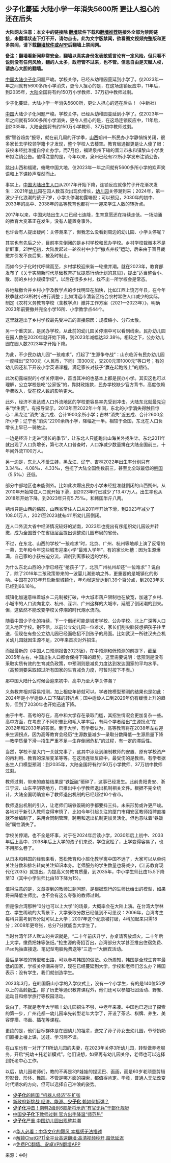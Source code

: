  <!-- 面包屑导航 --> <h2>少子化蔓延 大陆小学一年消失5600所 更让人担心的还在后头</h2> <p class="notice"><b>大陆网友注意：本文中的链接除 <a href="https://github.com/bannedbook/fanqiang" >翻墙</a>软件下载和<a href="https://github.com/killgcd/justmysocks/blob/master/README.md">翻墙推荐</a>链接外全部为禁网链接，未翻墙状态下打不开，请勿点击。此为文字版禁闻，欲看图文视频完整版和更多禁闻，请下载<a href="https://github.com/bannedbook/fanqiang">翻墙软件或APP</a>后翻墙上禁闻网。</p><p>备注：翻墙看新闻非常安全，翻墙以真实身份发表敏感言论有一定风险，但只看不说则没有任何风险，翻的人太多，政府管不过来，也不管。信息自由是天赋人权，请放心大胆的翻墙。</b></p>  <div class="entry"> <p id="summary"><span class='wp_keywordlink_affiliate'><a href="https://www.bannedbook.org/" title="中国" target="_blank">中国</a></span><span class='wp_keywordlink_affiliate'><a href="https://www.bannedbook.org/" title="大陆" target="_blank">大陆</a></span><a href="https://www.bannedbook.org/bnews/tag/%E5%B0%91%E5%AD%90%E5%8C%96/" class="st_tag internal_tag" rel="tag" title="标签 少子化 下的日志">少子化</a>问题严峻。学校关停，已经从幼稚园蔓延到小学了。仅2023年一年之间就有5600多所小学消失，更令人担心的是，在这场连锁反应中，11年后，到2035年，<a href="https://www.bannedbook.org/bnews/tag/%e5%a4%a7%e9%99%86/" class="st_tag internal_tag" rel="tag" title="标签 大陆 下的日志">大陆</a>全国将有约150万小学教师、37万初中教师过剩。</p> <p id="conimg">少子化蔓延，大陆小学一年消失5600所，更让人担心的还在后头！（中新社）</p> <p><a href="https://www.bannedbook.org/bnews/tag/%E4%B8%AD%E5%9B%BD/" class="st_tag internal_tag" rel="tag" title="标签 中国 下的日志">中国</a>大陆少子化问题严峻。学校关停，已经从幼稚园蔓延到小学了。仅2023年一年之间就有5600多所小学消失，更令人担心的是，在这场连锁反应中，11年后，到2035年，大陆全国将有约150万小学教师、37万初中教师过剩。</p> <p>据“智谷趋势”报导，就在前几周的开学季，<a href="https://www.bannedbook.org/bnews/tag/%e5%b1%b1%e8%a5%bf/" class="st_tag internal_tag" rel="tag" title="标签 山西 下的日志">山西</a>朔州一所民办小学静悄悄关闭，很多家长去学校领学籍卡才发现，整个学校人去楼空。教育局通报更是让人傻了眼：该校未经批准擅自停止办学。而7月份，福建泉州下辖的晋江市永和镇黎山小学发布拟注销公告。值得注意的是，今年以来，泉州已经有22所小学发布注销公告。</p> <p>跳出山西和福建，俯瞰中国大地，仅2023年一年之间就有5600多所小学的欢声笑语和上下课铃声戛然而止。</p> <p>事实上，<a href="https://www.bannedbook.org/bnews/tag/%e4%b8%ad%e5%9b%bd%e5%a4%a7%e9%99%86/" class="st_tag internal_tag" rel="tag" title="标签 中国大陆 下的日志">中国大陆</a><a href="https://www.bannedbook.org/bnews/tag/%E5%87%BA%E7%94%9F%E4%BA%BA%E5%8F%A3/" class="st_tag internal_tag" rel="tag" title="标签 出生人口 下的日志">出生人口</a>从2017年开始下降，连锁反应就像竹子开花渐次发生：2021年<a href="https://www.bannedbook.org/bnews/tag/%E5%B9%BC%E5%84%BF/" class="st_tag internal_tag" rel="tag" title="标签 幼儿 下的日志">幼儿</a>园在园人数首次出现负增长，<a href="https://www.bannedbook.org/bnews/tag/%e5%b9%bc%e5%84%bf%e5%9b%ad/" class="st_tag internal_tag" rel="tag" title="标签 幼儿园 下的日志">幼儿园</a>关停潮到来；2024年，第一波少子化浪潮的孩子7岁，小学关停潮初露端倪；可以预见，2030年的初中、2033年的高中、2038年的高等教育也都将一一迎来学生人数的转折点。</p> <p>2017年以来，中国大陆出生人口已经七连降，生育意愿还在持续走低。一场汹涌的教育大变革正在发生，没有人能置身事外。</p> <p>也许会有人提出疑问：关停潮来了，但我怎么没看到周边的幼儿园、小学关停呢？</p> <p>其实也有先后之分，目前率先倒闭的是乡村学校和民办学校。乡村学校裁撤本不是新鲜事。21世纪初，大陆发起过一轮农村中小学“撤点并校”运动，后来由于盲目裁撤并引发不良后果，被及时制止。</p> <p>而如今少子化时代呼啸而至，乡村学校迎来新一轮撤并潮。就在2023年，教育部发布了《关于实施新时代基础教育扩优提质行动计划的意见》，提出“适当整合小、散、弱的乡村小规模学校”。以后在很多乡村，找不出一所学校会是常态。</p> <p>各地裁撤合并乡村小学及教学点的步伐明显在加快，比如江西上饶万年县，在今年秋季就对23所村小进行调整；比如清远市清新区结合农村常住人口减少的实际，制定《农村义务教育学校（含教学点）撤并工作方案（2021—2023年）》，明确2023年前要撤并完全小学16所、小学教学点44个。</p>  <p>这里就道出了乡村学校最先受冲击的直接原因：规模缩小、分布太散。</p> <p>另一个重灾区，是民办学校，从此前的幼儿园关停潮中可以看到线索。民办幼儿园在园人数在2020年就开始下降，到2023年减幅达32.38％。相较之下，公办幼儿园在园人数2023年才开始下降。</p> <p>为此，不少民办幼儿园“一孩难求”，打起了“生源争夺战”：山东临沂有民办幼儿园一度喊出“交100元（人民币，下同）顶300元，交200元顶1000元”等口号；有的幼儿园还私下开设小学英语课程，满足家长对孩子“赢在起跑线上”的期待。</p> <p>此次初露端倪的小学关停潮中，首当其冲的也基本上都是民办小学。其实这也可以理解，公立学校是吃“公家饭”的，靠财政拨款，民办学校缺少官方背书，高度依赖学费收入，受在校人数的影响更大。</p> <p>此外，经济不发达或人口外流地区的学校更容易率先受到冲击。大陆东北就最先迎来“学生荒”。有报导显示，2013年至2022年十年间，东北的小学消失得触目惊心：黑龙江“消失”近六成、合计1900余所小学；吉林“消失”近五成、合计2600余所小学；辽宁也“消失”2200余所小学，降幅近一半。相较于全国，东北在人口负增长上早已一骑绝尘。</p> <p>一边是经济上走进“漫长的季节”，让东北人只能跑出山海关外找生计。东北2011年就出现了人口负增长，第七次人口普查时，人口净减少数量排在大陆全国前三，十年间外流1100万人。</p> <p>另一边是，东北人不爱生娃，黑龙江、辽宁、吉林2022年出生率分别只有3.34‰、4.08‰、4.33‰，包揽了大陆全国倒数前三，甚至比全球最低的<a href="https://www.bannedbook.org/bnews/tag/%e9%9f%a9%e5%9b%bd/" class="st_tag internal_tag" rel="tag" title="标签 韩国 下的日志">韩国</a>（5.5‰）还低。</p> <p>部分中部地区也未能例外。比如此次爆出民办小学未经批准就倒闭的山西朔州，从2010年开始常住人口就开始下滑，到2023年时已减少了13.47万人。出生率也从2018年开始下降，到2023年只有5.75‰，和韩国半斤八两。</p> <p>朔州只是山西的缩影，山西省常住人口从2011年开始下滑，到2023年减少了108.01万人，2021至2023就有411所幼儿园倒闭。</p> <p>连人口外流大省中经济情况较好的湖南，2023年也提出有序组织幼儿园设并转撤，成为全国首个在省级层面提出调整幼儿园布局的省份。</p> <p>不过，在东北、山西的学校“一孩难求”时，北京、广州、杭州等地却上演了反常的一幕，去年和今年这些城市迎来小学“最难入学年”。有的家长吐槽：因为生源爆满，自己家的小孩被迫分流，调剂到离家较远的学校。</p>  <p>为什么东北山西的小学已经在“抢孩子”了，北京广州杭州却还“一位难求”？说白了，除了2016年二孩政策带来的一波婴儿潮影响之外，更重要的是城镇化的影响。中国在2013年开启新型城镇化，年均增速曾达到1.39个百分点，到2023年末已经到66.16％。</p> <p>城镇化加速意味着城乡二元制被打破，中大城市落户限制也在放宽，加速了乡村、小城市的人口流向北京、杭州、深圳、广州这样的大城市，延缓了倒闭潮的到来。但，这依然不能改变学校关停潮的时代潮水流向。</p> <p>随着中国少子化的持续，下一个倒闭可能是城市学校、公办学校、北上广深等人口流入地区学校。别不信，以前公立幼儿园一位难求，家长们削尖脑袋想把孩子往里送，但现在有些公立幼儿园已经面临招不到孩子的局面。比如武汉一所驻汉央企机关幼儿园就因生源不足，20年来首次对外招生。</p> <p>而据最新的《中国人口预测报告2023版》，在中预测和低预测的前提下，截至2035年左右，中国出生人口都会保持下降的趋势。这里需要说明：低预测是没有采取实质有效的生育减负政策，中预测则是减负力度达到发达国家的平均水平。（高预测要采取超过所有国家的生育减负力度，可暂时按下不表。）</p> <p>那中国大陆什么时候会迎来初中、高中乃至大学关停潮？</p> <p>义务教育相对容易推测，加上相应年龄就可以。学者按模型预测的结果也是如此：2024年是小学适龄人口下降的转折点；国中适龄人口到2029年仍有缓慢上升的趋势，但到了2030年也开始迅速下降。</p> <p>由于中考、高考的存在，高中和大学存在录取门槛，其招生情况会更加复杂一些。高中方面，在考虑了不同职普比和毛入学率后，有两个学者给出“生源拐点”在2032年和2033年的答案。至于大学，有学者认为，高等教育将在2038年左右迎来生源拐点，因为高等教育会经历“生源数量减少—录取分数降低—生源质量下降—教学质量下滑—招生严重不足—生存倒闭危机”的过程，有一定的滞后性。</p> <p>当然，学校不是大门一关就完事了，这其中涉及到编制教师的安置、原有学校资产的再利用、教育的深层变革等等。在这场连锁反应中，最受伤的是教师。有学者据出生人口模型预测：到2035年，大陆全国将有约150万小学教师、37万初中教师过剩。</p> <p>教师过剩，带来的直接结果是“铁<span class='wp_keywordlink'><a href="https://www.bannedbook.org/forum11/topic308.html" title="禁片：饭碗是党给的吗？" target="_blank">饭碗</a></span>”砸碎了，这事已经发生。此前贵阳贵安、浙江宁波、山东平阴等地方，已推出中小学教师退出机制相关文件。根据不完全统计，大陆全国明确宣布了教师退出机制的已经超过10个省市。</p> <p>教师退出机制的引入，让老师们端铁饭碗的手都要抖三抖。未来形势或许更严峻。各地对于新引入教师变得审慎了，比如今年引起关注的厦门市翔安区教师招聘直接就不给编制了，采用合同制管理，聘用和退出机制更加灵活化，但也意味着“铁饭碗”属性消失了。</p> <p>学校关停潮，也不全是坏事，对于在2024年后读小学，2030年后上初中、2033年后上高中、2038年后上大学的孩子们来说，学位宽松了，上学变得容易了，也不用那么卷了。</p>  <p>从日本和韩国的经验来看，宽松教育和小班化教学离中国不远了，大家可以从单纯关注分数和排名转向关注知识本身。老师服务的学生数量也将减少，《江苏教育现代化2035》就提出，为提高义务教育质量，到2035年，中小学生师比由15.5下降至13（其中小学生师比由18下降为15）。</p> <p>值得注意的是，文章提到的教师过剩问题，是根据现行的生师比给出的模型，如果将来降低生师比，也不会有这么夸张的教师过剩。</p> <p>但是像台湾那种“0分也可以上大学”的场景，大概率会在大陆上演。在台湾大学林立、学生稀疏的大背景下，大学录取分数已经低到不可思议：2006年，台湾考生每科只需考到15分就可以上大学；2007年这个纪录被打破，4科加起来只需18分；2008年更夸张，总分7分就能当大学生了。</p> <p>当时台湾年轻人默认的共识就是，“二十年前庆升学，办桌请客放烟火。二十年后上大学，缴费把妹等张纸。”抢生源的奇招百出，台湾部分大学甚至推出住宿免费、iPad免抽直接送、笔记型电脑免费送等“三选一”大酬宾活动。</p> <p>最后是学校的转型和出路，可以参考韩国的做法。众所周知，韩国是全球生育率最低的国家，学校关停潮来得早，现在已经蔓延到大学。学校和老师们怎么办？韩国表示：没有学生，我们就创造学生。</p> <p>2023年3月，在韩国蔚山小学的入学仪式上，没有一个小学生，有的是140位55岁以上的高龄<span class='wp_keywordlink'><a href="https://www.bannedbook.org/forum2/topic1642.html" title="正见网《新生》" target="_blank">新生</a></span>。除了历史等通识教育课程外，他们还可以参加社团活动、野餐、运动日和修学旅行等校园活动。</p> <p>说白了，不就是老年大学嘛！幼儿园招生不够，中老年来凑。中国也已迈出了探索的第一步，广州花都一幼儿园率先转型老年大学了，开设了茶艺、棋牌、养生、美容穿搭、书画、插花等课程。</p> <p>更绝的是，他们目标群体是在园幼儿的祖辈，送完了孙子孙女去幼儿园，爷爷奶奶们直接上楼上课，送娃、学习两不误。</p> <p>在山东也有一对开了11所幼儿园的夫妻，在2023年关停3所幼儿园，转型做养老服务，开启“托幼＋托老新模式”。他们设想，如果再有幼儿园关停，老师也可以选择到托老中心工作。</p> <p>以后，幼儿园老师们，教的不再是3岁娃娃的捏泥巴、画画，而是60岁老顽童剪辑短影音、形体、舞蹈。不管是哪方面的探索，都值得肯定。毕竟，普通人无法改变时代潮水的方向，但可以选择自己冲浪的姿势。</p> <!--<div id="taboola-mid-1"></div>--><ul class='op-related-articles' title='相关阅读'> <li><a href='https://www.bannedbook.org/bnews/itnews/20240520/2039030.html' target='_blank'><b>少子化</b>的韩国 “机器人经济”在扩张</a></li> <li><a href='https://www.bannedbook.org/bnews/taiwannews/20240519/2038645.html' target='_blank'>新政府新挑战 经济、能源、<b>少子化</b> 赖如何拆弹？</a></li> <li><a href='https://www.bannedbook.org/bnews/worldnews/20240309/2010956.html' target='_blank'><b>少子化</b>冲击！南韩2级别6舰艇将示范“有官无兵”干部化舰艇</a></li> <li><a href='https://www.bannedbook.org/bnews/cnnews/20240105/1983428.html' target='_blank'>中国<b>少子化</b>下教师过剩 官方出手降温“师范热”</a></li> <li><a href='https://www.bannedbook.org/bnews/headline/20231212/1972764.html' target='_blank'><b>少子化</b>严重 中国幼儿园出现整并潮</a></li> </ul> <ul class="texttj"> <!--<li>🔥<a href="https://www.bannedbook.org/bnews/ssgc/20230219/1850782.html" target="_blank">法国犹太老板：神告诉我们，只有一位中国人能救人类</a></li>--> <li>🔥<a href="https://www.bannedbook.org/bnews/comments/20220220/1694796.html" target="_blank">华人必看：中华文化的飓风 幸福感无法描述</a></li> <li>🔥<a href="https://github.com/bannedbook/fanqiang/wiki/V2ray%E6%9C%BA%E5%9C%BA" target="_blank">解锁ChatGPT|全平台高速翻墙:高清视频秒开,超低延迟</a></li> <li>🔥<a href="https://github.com/bannedbook/fanqiang/wiki/%E7%A6%81%E9%97%BB%E7%BD%91%E5%AE%89%E5%8D%93%E7%BF%BB%E5%A2%99%E6%96%B0%E9%97%BBAPP" target="_blank">免费PC翻墙、安卓VPN翻墙APP</a></li> </ul><p class="src-info">来源：中时 </p> <a name='sharetosocial'></a> <div style="margin-bottom:5px;padding-bottom:5px;clear:both"> <div id="archive-pix-1" class="banner-ads"> <!-- AuctionX Display platform tag START --> <div id="27602x728x90x621x_ADSLOT1" clicktrack="%%CLICK_URL_ESC%%"></div>  <!-- AuctionX Display platform tag END --> </div> <div id="archive-pix-2" class="banner-ads"> <!-- AuctionX Display platform tag START --> <div id="27556x300x250x621x_ADSLOT1" clicktrack="%%CLICK_URL_ESC%%" style="margin:0 auto;text-align:center"></div>  <!-- AuctionX Display platform tag END --> </div> </div>  <div id="archive-pix-1" class="banner-ads"> <!-- AuctionX Display platform tag START --> <div id="27603x728x90x621x_ADSLOT1" clicktrack="%%CLICK_URL_ESC%%"></div>  <!-- AuctionX Display platform tag END --> </div> </div><!--END ENTRY--> 